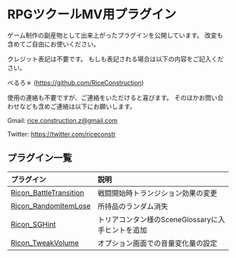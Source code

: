 # RPGツクールMV用プラグイン

ゲーム制作の副産物として出来上がったプラグインを公開しています。
改変も含めてご自由にお使いください。


クレジット表記は不要です。
もしも表記される場合は以下の内容をご記入ください。

べるろ＊ (https://github.com/RiceConstruction)


使用の連絡も不要ですが、ご連絡をいただけると喜びます。
そのほかお問い合わせなども含めご連絡は以下にお願いします。

Gmail: rice.construction.z@gmail.com

Twitter: https://twitter.com/riceconstr


## プラグイン一覧

| プラグイン |  説明 |
|:-----------|:-------------|
| [Ricon_BattleTransition](Ricon_BattleTransition.js) | 戦闘開始時トランジション効果の変更 |
| [Ricon_RandomItemLose](Ricon_RandomItemLose.js) | 所持品のランダム消失 |
| [Ricon_SGHint](Ricon_SGHint.js) | トリアコンタン様のSceneGlossaryに入手ヒントを追加 |
| [Ricon_TweakVolume](Ricon_TweakVolume.js) | オプション画面での音量変化量の設定 |
